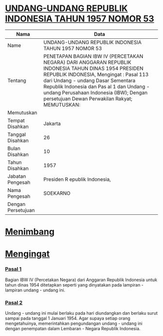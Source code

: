 # [UNDANG-UNDANG REPUBLIK INDONESIA TAHUN 1957 NOMOR 53](http://example.org/legal/peraturan/uu/1957/53)

| Nama | Data |
| ------ | ----- |
|Name|UNDANG-UNDANG REPUBLIK INDONESIA TAHUN 1957 NOMOR 53|
|Tentang| PENETAPAN BAGIAN IBW IV (PERCETAKAN NEGARA) DARI ANGGARAN REPUBLIK INDONESIA TAHUN DINAS 1954 PRESIDEN REPUBLIK INDONESIA, Mengingat : Pasal 113 dari Undang - undang Dasar Sementara Republik Indonesia dan Pas al 1 dan Undang - undang Perusahaan Indonesia (IBW); Dengan persetujuan Dewan Perwakilan Rakyat; MEMUTUSKAN:|
|Memutuskan||
|Tempat Disahkan|Jakarta|
|Tanggal Disahkan|26|
|Bulan Disahkan|10|
|Tahun Disahkan|1957|
|Jabatan Pengesah|Presiden R epublik Indonesia,|
|Nama Pengesah|SOEKARNO|
|Dengan Persetujuan||
# [Menimbang](http://example.org/legal/peraturan/uu/1957/53/menimbang)

# [Mengingat](http://example.org/legal/peraturan/uu/1957/53/mengingat)


### [Pasal 1](http://example.org/legal/peraturan/uu/1957/53/pasal/0001)
Bagian IBW IV (Percetakan Negara) dari Anggaran Republik Indonesia untuk tahun dinas 1954 ditetapkan seperti yang dinyatakan pada lampiran - lampiran undang - undang ini.


### [Pasal 2](http://example.org/legal/peraturan/uu/1957/53/pasal/0002)
Undang - undang ini mulai berlaku pada hari diundangkan dan berlaku surut sampai pada tanggal 1 Januari 1954. Agar supaya setiap orang mengetahuinya, memerintahkan pengundangan undang - undang ini dengan penempatan dalam Lembaran - Negara Republik Indonesia.
